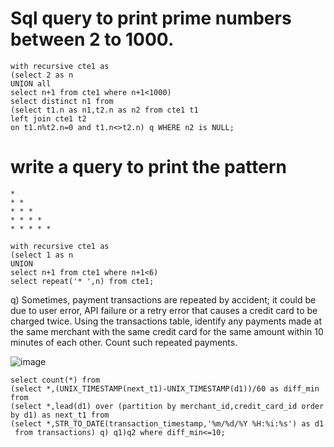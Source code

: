 # Sql query to print prime numbers between 2 to 1000.
```
with recursive cte1 as
(select 2 as n
UNION all
select n+1 from cte1 where n+1<1000)
select distinct n1 from
(select t1.n as n1,t2.n as n2 from cte1 t1
left join cte1 t2
on t1.n%t2.n=0 and t1.n<>t2.n) q WHERE n2 is NULL;
```

# write a query to print the pattern
```
*
* *
* * *
* * * *
* * * * *
```

```
with recursive cte1 as
(select 1 as n
UNION
select n+1 from cte1 where n+1<6)
select repeat('* ',n) from cte1;
```

q) Sometimes, payment transactions are repeated by accident; it could be due to user error, API
failure or a retry error that causes a credit card to be charged twice.
Using the transactions table, identify any payments made at the same merchant with the same credit
card for the same amount within 10 minutes of each other. Count such repeated payments.

![image](https://github.com/kj2698/BigData_Bootcamp/assets/101991863/876797c4-1c8a-41a9-89f3-505616cde9e4)


```
select count(*) from
(select *,(UNIX_TIMESTAMP(next_t1)-UNIX_TIMESTAMP(d1))/60 as diff_min from
(select *,lead(d1) over (partition by merchant_id,credit_card_id order by d1) as next_t1 from
(select *,STR_TO_DATE(transaction_timestamp,'%m/%d/%Y %H:%i:%s') as d1
 from transactions) q) q1)q2 where diff_min<=10;
```
